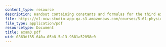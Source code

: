 ```yaml
---
content_type: resource
description: Handout containing constants and formulas for the third exam.
file: https://ol-ocw-studio-app-qa.s3.amazonaws.com/courses/5-61-physical-chemistry-fall-2007/0863df35640a05b85a139381a52058e0_exam3.pdf
file_type: application/pdf
resourcetype: Document
title: exam3.pdf
uid: 0863df35-640a-05b8-5a13-9381a52058e0
---
```

